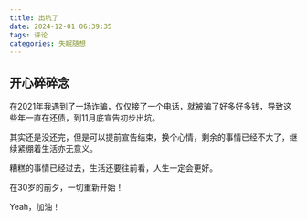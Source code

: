 ```yaml
---
title: 出坑了
date: 2024-12-01 06:39:35
tags: 评论
categories: 失眠随想
---
```

## 开心碎碎念

在2021年我遇到了一场诈骗，仅仅接了一个电话，就被骗了好多好多钱，导致这些年一直在还债，到11月底宣告初步出坑。

其实还是没还完，但是可以提前宣告结束，换个心情，剩余的事情已经不大了，继续紧绷着生活亦无意义。

糟糕的事情已经过去，生活还要往前看，人生一定会更好。

在30岁的前夕，一切重新开始！

Yeah，加油！